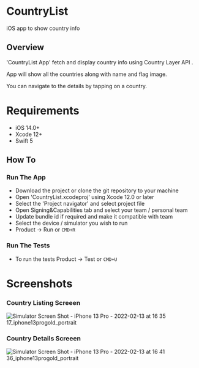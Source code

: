 # CountryList
iOS app to show country info

## Overview

'CountryList App' fetch and display country info using Country Layer API .

App will show all the countries along with name and flag image.

You can navigate to the details by tapping on a country.

# Requirements

- iOS 14.0+
- Xcode 12+
- Swift 5

## How To

### Run The App

- Download the project or clone the git repository to your machine
- Open 'CountryList.xcodeproj' using Xcode 12.0 or later
- Select the 'Project navigator' and select project file
- Open Signing&Capabilities tab and select your team / personal team
- Update bundle id if required and make it compatible with team
- Select the device / simulator you wish to run
- Product -> Run or `CMD+R`

### Run The Tests

- To run the tests Product -> Test or `CMD+U`

# Screenshots

### Country Listing Screeen

![Simulator Screen Shot - iPhone 13 Pro - 2022-02-13 at 16 35 17_iphone13progold_portrait](https://user-images.githubusercontent.com/41156474/153754093-a7089b4a-4547-410c-8a77-462c05489b0c.png)

### Country Details Screeen

![Simulator Screen Shot - iPhone 13 Pro - 2022-02-13 at 16 41 36_iphone13progold_portrait](https://user-images.githubusercontent.com/41156474/153754110-1988ec16-ad84-43eb-81d1-d41ae5c37e5f.png)

